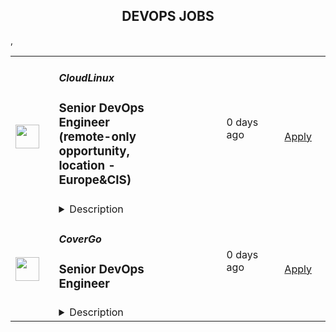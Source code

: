 <div align="center"><h2>DEVOPS JOBS</h2></div><table><tr>
                <td width="100" height="100" rowspan="2">
                    <img src="https://pbs.twimg.com/profile_images/696718028084482050/ymY3OEPk_400x400.png" width="38px" height="auto">
                </td>
                <td width="300">
                    <h5>CloudLinux</h5>
                    <h3>Senior DevOps Engineer (remote-only opportunity, location - Europe&CIS)</h3>
                </td>
                <td width="300">
                    <code></code>
                </td>
                <td width="200">
                <text>0 days ago</text>
                </td>
                <td width="100" rowspan="2">
                <a href="https://apply.workable.com/cloudlinux-1/j/5B2E9E7F04" align="right" target="_blank">Apply</a>
                </td>
            </tr>
            <tr>
                <td colspan="3">
                <details><summary>Description</summary>
                <p>We are looking for an <strong>DevOps Engineer</strong> to become a member of the CloudLinux infrastructure team. Our team is entrusted with a wide range of responsibilities, from managing access and providing compute resources and services to everyone in the company, to developing our own infrastructure projects and automations.</p><p><strong>This job is perfect for you if you:</strong></p><ul> <li>Have a solid foundation in Linux systems and networking</li> <li>Eager to expand your knowledge of new technologies</li> <li>Are able to independently learn about problems and troubleshoot them, eventually coming up with a solution</li> <li>Committed to helping people in resolving their issues.</li> <li>Passionate about topics like infrastructure, DevOps and system administration</li> </ul><p></p><h3>Requirements: </h3><p><strong>Responsibilities</strong></p><p>As a part of Infrastructure team you are responsible for effective tracking and timely resolution of tasks such as:</p><ul> <li>User management: onboarding/offboarding procedures and access management</li> <li>Server management: installing new and keeping track of existing production hosts on bare metal, public and private cloud.</li> <li>Managing DNS records, domain purchases, transfers or discontinuations.</li> <li>Security tasks: firewall configuration and regular OS updates.</li> <li>Monitoring and incident resolution: responding to incidents and ensuring minimal disruption to services.</li> <li>Create new services and integrate them in current infrastructure in alignment with the specifications provided by the development teams.</li> <li>Develop and implement CI/CD pipelines to automate routine administration tasks.</li> <li>Write and maintain documentation for services, tasks and procedures.</li> </ul><p><strong>Qualifications and Skills</strong></p><ul> <li>In-depth understanding of RHEL operating systems and its derivatives, including CentOS and AlmaLinux.</li> <li>Comprehensive knowledge of network fundamentals</li> <li>Experience with various compute environments, such as bare-metal servers, virtual machines, and containers.</li> <li>Good knowledge on how to monitor infrastructure components and services.</li> <li>Familiarity with Ansible and other configuration management tools.</li> <li>Proficiency in both spoken and written English, with the ability to produce clear and concise documentation.</li> <li>Eagerness to learn new concepts quickly for independent troubleshooting and issue resolution.</li> <li>Experience with at least one commercial cloud provider, such as AWS, Azure, or GCP.</li> <li>Familiarity with at least one common scripting language, such as Bash or Python.</li> <li>Experience with CI/CD tools like Gitlab or Jenkins.</li> <li>Familiarity with the Git version control system.</li> </ul><h3>Benefits: </h3><p><strong>What's in it for you?</strong></p><ul> <li>A focus on professional development; </li> <li>Interesting and challenging projects</li> <li>Flexible working hours</li> <li>Paid one month vacation per year and unlimited sick leave</li> <li>Medical insurance reimbursement</li> <li>Co-working and gym/sports reimbursement</li> <li>The opportunity to receive a reward for the most innovative idea that the company can patent</li> </ul><p><em>By applying for this position, you agree with </em><a href="https://cloudlinux.com/privacy-policy" rel="nofollow noreferrer noopener" class="external"><em>Cloudlinux Privacy Policy</em></a><em> and give us your consent to maintain and process your personal data with this respect. Please read our Privacy Policy for more information.</em></p>
                </details>
                </td>
            </tr>,<tr>
                <td width="100" height="100" rowspan="2">
                    <img src="https://pbs.twimg.com/profile_images/1382655628523364355/MWPIbbID_400x400.jpg" width="38px" height="auto">
                </td>
                <td width="300">
                    <h5>CoverGo</h5>
                    <h3>Senior DevOps Engineer</h3>
                </td>
                <td width="300">
                    <code></code>
                </td>
                <td width="200">
                <text>0 days ago</text>
                </td>
                <td width="100" rowspan="2">
                <a href="https://apply.workable.com/covergo/j/A7FF800EEE" align="right" target="_blank">Apply</a>
                </td>
            </tr>
            <tr>
                <td colspan="3">
                <details><summary>Description</summary>
                <p><strong>Top 3 Reasons To Join Us</strong></p><ul> <li>Competitive Salary</li> <li>100% Remote</li> <li>Working on the latest tech for the Insurtech Market Leader</li> </ul><p><strong>About Us</strong></p><p>At CoverGo, our mission is to empower all insurance companies to make insurance 100% digital and accessible to everyone.</p><ul> <li>We are a leading global no-code insurance platform for health, life, and P&amp;C</li> <li>We’re the winner of the Insurtech of the Year in all of Asia and other awards globally</li> <li>We work with insurance enterprise clients such as AXA, Bupa, MSIG, Dai-ichi, Bank of China Group Insurance, and many more</li> <li>We're an international, diverse team of over 120 people with 30 nationalities and team members working remotely from all over the world</li> <li>We are fully funded and backed by reputable VC funds and strategic institutional investors</li> <li>We have a global presence in Asia, EMEA and the Americas</li> <li>We’ve grown our annualized revenue by over 30x since January 2021</li> <li>We’re constantly working towards making CoverGo a workplace that you love coming to. We deeply believe that bringing together a diversity of thoughts, expressions, and perspectives is key to building the best culture for equally diverse communities all over the world</li> </ul><p><strong>About the Role</strong></p><p>As a Senior DevOps Engineer, you will leverage your extensive experience in software and systems engineering to lead the design and implementation of large-scale, fault-tolerant systems. You will play a crucial role in ensuring the reliability, availability, and scalability of both internal and external services, driving continuous improvement through automation and optimized infrastructure development.</p><p><strong>What You Will Do</strong></p><ul> <li>Designing and developing advanced automation solutions to eliminate manual processes and enhance system reliability.</li> <li>Managing complex distributed systems that dynamically adapt to various deployment models and evolving customer demands.</li> <li>Collaborating closely with cross-functional teams to integrate new technologies and improve system architecture.</li> <li>Leading efforts in system debugging, optimization, and proactive monitoring to maintain high performance and availability.</li> </ul><p><strong>What We Need</strong></p><ul> <li>Bachelor's degree in Computer Science, a related technical field, or equivalent practical experience.</li> <li>Minimum of 5 years of experience in DevOps or a related field.</li> <li>Extensive experience programming in multiple languages such as Python, Java, Go, etc.</li> <li>Strong knowledge of deploying and debugging applications on Kubernetes.</li> <li>Deep knowledge of Unix/Linux internals, networking concepts (routing, DNS, SDN), and cloud platforms (AWS, GCP, Azure).</li> <li>Proven track record in designing and deploying distributed systems at scale.</li> <li>Strong expertise in infrastructure-as-code tools (e.g., Terraform, Ansible) and container orchestration (e.g., Kubernetes).</li> <li>Ability to diagnose complex system issues and implement effective solutions.</li> </ul><p><strong>Preferred Qualifications</strong></p><ul> <li>Experience leading projects in system or network automation.</li> <li>Proficiency in CI/CD pipelines (e.g., GitHub Actions, FluxCD) and observability tools (e.g., Prometheus, Loki).</li> <li>Demonstrated ability to mentor and coach junior engineers.</li> <li>Innovative mindset with a proactive approach to shaping future technical strategies.</li> </ul><p><strong>Technologies You'll Work With</strong></p><ul> <li>Kubernetes: Custom Controllers, Advanced Deployment Strategies</li> <li>Cloud Platforms: AWS, GCP, Azure</li> <li>Infrastructure-as-Code: Terraform, Ansible</li> <li>Observability: Prometheus, Grafana, ELK Stack</li> <li>CI/CD: GitHub Actions, Jenkins</li> <li>Scripting: Python, Go, Bash</li> </ul><p><strong>Why You'll Love Working Here</strong></p><ul> <li>Fully Remote</li> <li>Flexible Leave</li> <li>International Environment</li> <li>Competitive renumeration package</li> <li>Performance Bonus</li> <li>Stock Options after 6 months</li> <li>Company activities and events</li> <li>Learning and development plan</li> <li>Remote work allowance</li> </ul><p><strong>CoverGo Company</strong><a href="https://www.youtube.com/watch?v=YI0ezLxvFvA" rel="nofollow noreferrer noopener" class="external"><strong> Video</strong></a></p><p>By submitting your application, you confirm that you have read, understood, and accepted the content of CoverGo’s <a href="https://apply.workable.com/covergo/gdpr_policy?lng=en" target="_blank" rel="nofollow noreferrer noopener" class="external">Privacy Notice</a> and you consent to the processing of your data as part of this application.</p><h3>Requirements: </h3><h3>Benefits: </h3>
                </details>
                </td>
            </tr></table>